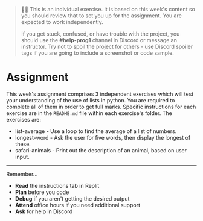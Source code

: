   
> 🧑‍💻 This is an individual exercise. It is based on this week's content so you should
> review that to set you up for the assignment. You are expected to work independently.
>
> If you get stuck, confused, or have trouble with the project, you should use the **#help-prog1** channel in Discord or message an instructor. Try not to spoil the project for others - use Discord spoiler tags if you are going to include a screenshot or code sample. 

# Assignment

This week's assignment comprises 3 independent exercises which will test your 
understanding of the use of lists in python. You are required to complete
all of them in order to get full marks. Specific instructions for each exercise are 
in the `README.md` file within each exercise's folder. The exercises are:

* list-average - Use a loop to find the average of a list of numbers.
* longest-word - Ask the user for five words, then display the longest of these.
* safari-animals - Print out the description of an animal, based on user input.

[//]: # (TODO: Add GHClassroom Assignment link for week-4)

[//]: # ([![password-validator]&#40;https://img.shields.io/static/v1?label=Open%20Project&message=password%20validator&color=blue&#41;]&#40;https://classroom.github.com/a/PmxKTYKG&#41;)

---

Remember...

- **Read** the instructions tab in Replit
- **Plan** before you code
- **Debug** if you aren't getting the desired output
- **Attend** office hours if you need additional support
- **Ask** for help in Discord
